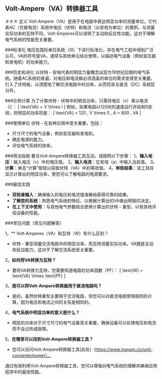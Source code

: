 ## Volt-Ampere（VA）转换器工具

＃＃＃ 定义
Volt-Ampere（VA）是用于在电路中表达明显功率的测量单位。它代表AC（交替电流）系统中电压（伏特）和电流（以安培为单位）的乘积。与测量实际功率的瓦特不同，Volt-Emperes可以说明了主动和反应性功能，这对于理解电气系统的性能至关重要。

###标准化
电压在国际单位系统（SI）下进行标准化，并在电气工程中得到广泛认可。VA的符号是VA，通常与其他单元结合使用，以描述电气设备（例如变压器和发电机）的功率能力。

###历史和进化
以伏特 - 安培代表的明显力量概念出现为19世纪后期的电气系统。随着AC系统的普遍，对电压和电流都必须涵盖的单位的需求变得至关重要。引入了伏特板，以清楚地了解交流电路中的功率，从而将其与直流（DC）系统区分开。

###示例计算
为了计算伏特 - 伏特中的明显功率，只需将电压（v）乘以电流（i）：
\[ \text{VA} = V \times I \]
例如，如果电路以120伏的速度运行并绘制5安培，则明显的功率将是：
\[ \text{VA} = 120 \, V \times 5 \, A = 600 \, VA \]

###使用单位
伏特 - 在各种应用中至关重要，包括：
- 尺寸尺寸的电气设备，例如变压器和发电机。
- 确定电源的能力。
- 评估电气系统的效率。

###用法指南
要与Volt-Ampere转换器工具互动，请按照以下步骤：
1。**输入电压**：输入电压（v）中的电压值。
2。**输入电流**：在安培（a）中输入当前值。
3。**计算**：单击“计算”按钮以获取伏特（VA）中的等效值。
4。**审核结果**：该工具将显示计算出的明显功率，使您可以了解电路的电源要求。

###最佳实践
-  **双检查输入**：确保输入的电压和电流值准确地获得可靠的结果。
-  **了解您的系统**：熟悉电气系统的特征，以根据计算出的VA做出明智的决定。
-  **在上下文中使用**：与其他电气参数结合使用计算出的伏特 - 重型，以有效地评估设备的性能。

###常见问题（常见问题解答）

1。** Volt-Amperes（VA）和瓦特（W）有什么区别？
- 伏特 - 重型测量交流电路中的明显功率，而瓦特测量实际功率。VA既是主动和反应能力，这对于了解交流系统至关重要。

2。**如何将VA转换为瓦特？**
- 要将VA转换为瓦特，您需要知道电路的功率因数（PF）：
\[ \text{W} = \text{VA} \times \text{PF} \]

3。**我可以将Volt-Ampere转换器用于直流电路吗？**
- 是的，虽然伏特重型主要用于交流电路，但您可以对直流电路使用相同的计算，因为电压和电流之间的关系是相同的。

4。**电气系统中明显功率的意义是什么？**
- 明显的功率对于尺寸尺寸的电气设备至关重要，确保设备可以处理电压和电流而不会过热或故障。

5。**在哪里可以找到Volt-Ampere转换器工具？**
- 您可以访问Volt-Ampere转换器工具[此处]（https://www.inayam.co/unit-converter/power）。

通过有效利用Volt-Ampere转换器工具，您可以增强对电气系统的理解并确保应用程序中的最佳性能。